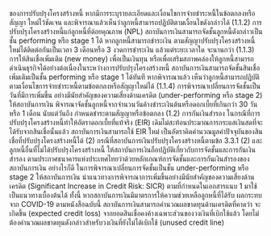 ของการปรับปรุงโครงสร้างหนี้ หากมีการระบุรายละเอียดและเงื่อนไขการจ่ายชำระหนี้ในข้อตกลงหรือสัญญา
ใหม่ไว้ชัดเจน และพิจารณาแล้วเห็นว่าลูกหนี้สามารถปฏิบัติตามเงื่อนไขดังกล่าวได้
(1.1.2) การปรับปรุงโครงสร้างหนี้แก่ลูกหนี้ที่ด้อยคุณภาพ (NPL)
สถาบันการเงินสามารถจัดชั้นลูกหนี้ดังกล่าวเป็นชั้น performing หรือ stage 1 ได้ หากลูกหนี้สามารถชำระเงิน
ตามสัญญาปรับปรุงโครงสร้างหนี้ใหม่ได้ติดต่อกันเป็นเวลา 3 เดือนหรือ 3 งวดการชำระเงิน แล้วแต่ระยะเวลาใด
จะนานกว่า
(1.1.3) การให้สินเชื่อเพิ่มเติม (new money) เพื่อเป็นเงินทุน
หรือเพื่อเสริมสภาพคล่องให้ลูกหนี้สามารถดำเนินธุรกิจได้อย่างต่อเนื่องในระหว่างการปรับปรุงโครงสร้างหนี้
สถาบันการเงินสามารถจัดชั้นสินเชื่อเพิ่มเติมเป็นชั้น performing หรือ stage 1 ได้ทันที หากพิจารณาแล้ว
เห็นว่าลูกหนี้สามารถปฏิบัติตามเงื่อนไขการจ่ายชำระหนี้ตามข้อตกลงหรือสัญญาใหม่ได้
(1.1.4) การพิจารณาเปลี่ยนการจัดชั้นเป็นวันที่มีการเพิ่มขึ้น
อย่างมีนัยสำคัญของความเสี่ยงด้านเครดิต (under-performing หรือ stage 2) ให้สถาบันการเงิน
พิจารณาจัดชั้นลูกหนี้จากจำนวนวันค้างชำระเงินต้นหรือดอกเบี้ยที่เกินกว่า 30 วัน หรือ 1 เดือน นับแต่วันถึง
กำหนดชำระตามสัญญาหรือข้อตกลง
(1.2) การกันเงินสำรอง
ในกรณีที่การปรับปรุงโครงสร้างหนี้ทำให้อัตราดอกเบี้ยที่แท้จริง
(EIR) เดิมไม่สะท้อนประมาณการกระแสเงินสดที่จะได้รับจากสินเชื่อนั้นแล้ว สถาบันการเงินสามารถใช้ EIR ใหม่
เป็นอัตราคิดคำนวณมูลค่าปัจจุบันของสินเชื่อที่ปรับปรุงโครงสร้างหนี้ได้
(2) กรณีที่สถาบันการเงินปรับปรุงโครงสร้างหนี้ตามข้อ 3.3.1 (2) และ
ลูกหนี้อื่นที่ไม่ได้ปรับปรุงโครงสร้างหนี้ ให้สถาบันการเงินถือปฏิบัติเกี่ยวกับการจัดชั้นและการกันเงินสำรอง
ตามประกาศธนาคารแห่งประเทศไทยว่าด้วยหลักเกณฑ์การจัดชั้นและการกันเงินสํารองของสถาบันการเงิน
อย่างไรก็ดี ในการพิจารณาเปลี่ยนการจัดชั้นเป็นชั้น under-performing หรือ stage 2 ให้สถาบันการเงิน
นำแนวทางการพิจารณาการเพิ่มขึ้นอย่างมีนัยสำคัญของความเสี่ยงด้านเครดิต (Significant Increase in
Credit Risk: SICR) ตามที่กำหนดในเอกสารแนบ 1 มาใช้เป็นแนวทางเบื้องต้นได้
ทั้งนี้ หากสถาบันการเงินมีมาตรการให้ความช่วยเหลือลูกหนี้ที่ได้รับ
ผลกระทบจาก COVID-19 ตามหนังสือฉบับนี้ สถาบันการเงินสามารถคำนวณผลขาดทุนด้านเครดิตที่คาดว่า
จะเกิดขึ้น (expected credit loss) จากยอดสินเชื่อคงค้างเฉพาะส่วนของวงเงินที่เบิกใช้แล้ว โดยไม่
ต้องคํานวณผลขาดทุนดังกล่าวสำหรับวงเงินที่ยังไม่ได้เบิกใช้ (unused credit line)
